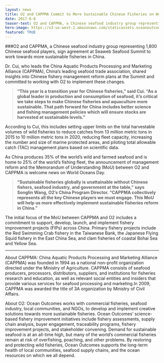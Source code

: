 ```yaml
---
layout: news
title: O2 and CAPPMA Commit to More Sustainable Chinese Fisheries on World Oceans Day
date: 2017-6-8
teaser-text: O2 and CAPPMA, a Chinese seafood industry group representing 1,800 Chinese seafood players, sign agreement at Seaweb Seafood Summit to work towards more sustainable fisheries in China.
hero-image: https://s3-us-west-2.amazonaws.com/staticassets.oceanoutcomes.org/news+and+analysis/hero+images/O2-CAPPMA-MOU-AGREEMENT.jpg
featured: TRUE
---
```

###O2 and CAPPMA, a Chinese seafood industry group representing 1,800 Chinese seafood players, sign agreement at Seaweb Seafood Summit to work towards more sustainable fisheries in China.

Dr. Cui, who leads the China Aquatic Products Processing and Marketing Alliance (CAPPMA), China’s leading seafood trade association, shared insights into Chinese fishery management reform plans at the Summit and committed to working with O2 to implement these changes.
 
> **“This year is a transition year for Chinese fisheries,” said Cui. “As a global leader in production and consumption of seafood, it’s critical we take steps to make Chinese fisheries and aquaculture more sustainable. That path forward for China includes better science and fishing management policies which will ensure stocks are harvested at sustainable levels.”**
 
According to Cui, this includes setting upper limits on the total harvestable volumes of wild fisheries to reduce catches from 13 million metric tons in 2015 to 10 million metric tons in 2020, reducing fleet capacity, increasing the number and size of marine protected areas, and piloting total allowable catch (TAC) management plans based on scientific data.
 
As China produces 35% of the world’s wild and farmed seafood and is home to 25% of the world’s fishing fleet, the announcement of management reform and the Memorandum of Understanding (MoU) between O2 and CAPPMA is welcome news on World Oceans Day.
 
> **“Sustainable fisheries globally is unattainable without Chinese fishers, seafood industry, and government at the table,” says Songlin Wang, O2’s China Program Director. “CAPPMA collectively represents all the key Chinese players we must engage. This MoU will help us more effectively implement sustainable fisheries reform in China.”**
 
The initial focus of the MoU between CAPPMA and O2 includes a commitment to support, develop, launch, and implement fishery improvement projects (FIPs) across China. Primary fishery projects include the Red Swimming Crab fishery in the Taiwanese Bank, the Japanese Flying Squid fishery in the East China Sea, and clam fisheries of coastal Bohai Sea and Yellow Sea.

----
About CAPPMA:
China Aquatic Products Processing and Marketing Alliance (CAPPMA) was founded in 1994 as a national non-profit organization directed under the Ministry of Agriculture. CAPPMA consists of seafood producers, processors, distributors, suppliers, and institutions for fisheries research and education, as well as relevant social entities and insiders that provide various services for seafood processing and marketing.In 2009, CAPPMA was awarded the title of 3A organization by Ministry of Civil Affairs.
 
About O2:
Ocean Outcomes works with commercial fisheries, seafood industry, local communities, and NGOs, to develop and implement creative solutions towards more sustainable fisheries. Ocean Outcomes’ science-based fishery improvement initiatives include fishery assessments, supply chain analysis, buyer engagement, traceability programs, fishery improvement projects, and stakeholder convening. Demand for sustainable seafood is at an all-time high, but many of the world’s commercial fisheries remain at risk of overfishing, poaching, and other problems. By restoring and protecting wild fisheries, Ocean Outcomes supports the long-term health of local communities, seafood supply chains, and the ocean resources on which we all depend.
